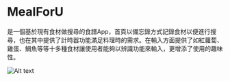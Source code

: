 # MealForU
是一個基於現有食材做搜尋的食譜App，首頁以備忘錄方式記錄食材以便進行搜尋，也在其中提供了計時器功能滿足料理時的需求。在輸入方面提供了如紅蘿蔔、雞蛋、鯛魚等等十多種食材讓使用者能夠以辨識功能來輸入，更增添了使用的趣味性。


![Alt text](https://github.com/ttom1224/mealforU/blob/master/graguate/src/Screenshot_20210524-225032.jpg)

